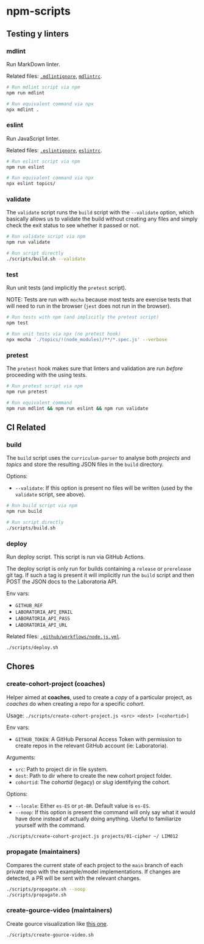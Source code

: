 # npm-scripts

## Testing y linters

### mdlint

Run MarkDown linter.

Related files: [`.mdlintignore`](../.mdlintignore), [`mdlintrc`](../.mdlintrc).

```sh
# Run mdlint script via npm
npm run mdlint

# Run equivalent command via npx
npx mdlint .
```

### eslint

Run JavaScript linter.

Related files: [`.eslintignore`](../.eslintignore), [`eslintrc`](../.eslintrc).

```sh
# Run eslint script via npm
npm run eslint

# Run equivalent command via npx
npx eslint topics/
```

### validate

The `validate` script runs the `build` script with the `--validate` option,
which basically allows us to validate the build without creating any files and
simply check the exit status to see whether it passed or not.

```sh
# Run validate script via npm
npm run validate

# Run script directly
./scripts/build.sh --validate
```

### test

Run unit tests (and implicitly the `pretest` script).

NOTE: Tests are run with `mocha` because most tests are exercise tests that will
need to run in the browser (`jest` does not run in the browser).

```sh
# Run tests with npm (and implicitly the pretest script)
npm test

# Run unit tests via npx (no pretest hook)
npx mocha './topics/!(node_modules)/**/*.spec.js' --verbose
```

### pretest

The `pretest` hook makes sure that linters and validation are run _before_
proceeding with the using tests.

```sh
# Run pretest script via npm
npm run pretest

# Run equivalent command
npm run mdlint && npm run eslint && npm run validate
```

## CI Related

### build

The `build` script uses the `curriculum-parser` to analyse both _projects_ and
_topics_ and store the resulting JSON files in the `build` directory.

Options:

* `--validate`: If this option is present no files will be written (used by the
  `validate` script, see above).

```sh
# Run build script via npm
npm run build

# Run script directly
./scripts/build.sh
```

### deploy

Run deploy script. This script is run via GitHub Actions.

The deploy script is only run for builds containing a `release` or `prerelease`
git tag. If such a tag is present it will implicitly run the `build` script
and then POST the JSON docs to the Laboratoria API.

Env vars:

* `GITHUB_REF`
* `LABORATORIA_API_EMAIL`
* `LABORATORIA_API_PASS`
* `LABORATORIA_API_URL`

Related files: [`.github/workflows/node.js.yml`](../.github/workflows/node.js.yml).

```sh
./scripts/deploy.sh
```

## Chores

### create-cohort-project (coaches)

Helper aimed at **coaches**, used to create a _copy_ of a particular project,
as _coaches_ do when creating a repo for a specific _cohort_.

Usage: `./scripts/create-cohort-project.js <src> <dest> [<cohortid>]`

Env vars:

* `GITHUB_TOKEN`: A GitHub Personal Access Token with permission to create repos
  in the relevant GitHub account (ie: Laboratoria).

Arguments:

* `src`: Path to project dir in file system.
* `dest`: Path to dir where to create the new cohort project folder.
* `cohortid`: The _cohortid_ (legacy) or _slug_ identifying the cohort.

Options:

* `--locale`: Either `es-ES` or `pt-BR`. Default value is `es-ES`.
* `--noop`: If this option is present the command will only say what it would
  have done instead of actually doing anything. Useful to familiarize yourself
  with the command.

```sh
./scripts/create-cohort-project.js projects/01-cipher ~/ LIM012
```

### propagate (maintainers)

Compares the current state of each project to the `main` branch of each
private repo with the example/model implementations. If changes are detected, a
PR will be sent with the relevant changes.

```sh
./scripts/propagate.sh --noop
./scripts/propagate.sh
```

### create-gource-video (maintainers)

Create gource visualization like [this one](https://youtu.be/fqbcQliGPzE).

```sh
./scripts/create-gource-video.sh
```
